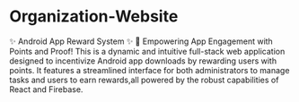 # Organization-Website

✨ Android App Reward System ✨
🚀 Empowering App Engagement with Points and Proof!
This is a dynamic and intuitive full-stack web application designed to incentivize Android app downloads by rewarding users with points. It features a streamlined interface for both administrators to manage tasks and users to earn rewards,all powered by the robust capabilities of React and Firebase.
